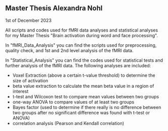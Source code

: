 ## Master Thesis Alexandra Nohl
1st of December 2023

All scripts and codes used for fMRI data analyses and statistical analyses for my Master Thesis "Brain activation during word and face processing".


In "fMRI_Data_Analysis" you can find the scripts used for preprocessing, quality check, and 1st and 2nd level analysis of the fMRI data.


In "Statistical_Analysis" you can find the codes used for statistical tests and further analysis of the fMRI data. The following analyses are included:

- Voxel Extraction (above a certain t-value threshold) to determine the size of activation
- beta value extraction to calculate the mean beta value in a region of interest
- t-test and Wilcoxon test to compare mean values between two groups
- one-way ANOVA to compare values of at least two groups
- Bayes factor (used to determine if there really is no difference between two groups after no significant difference was found with t-test or ANOVA)
- correlation analysis (Pearson and Kendall correlation)
